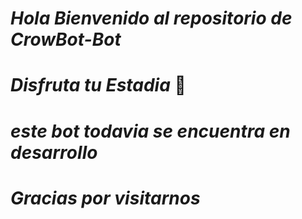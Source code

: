 # *Hola Bienvenido al repositorio de CrowBot-Bot*
# *Disfruta tu Estadia* 💛
# *este bot todavia se encuentra en desarrollo*
# *Gracias por visitarnos*
